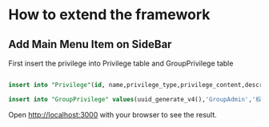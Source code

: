 # How to extend the framework

## Add Main Menu Item on SideBar

First insert the privilege into Privilege table and GroupPrivilege table

```sql

insert into "Privilege"(id, name,privilege_type,privilege_content,description) values(uuid_generate_v4(),'权限管理','menu','/privilege','');

insert into "GroupPrivilege" values(uuid_generate_v4(),'GroupAdmin','权限管理');

```
Open [http://localhost:3000](http://localhost:3000) with your browser to see the result.
